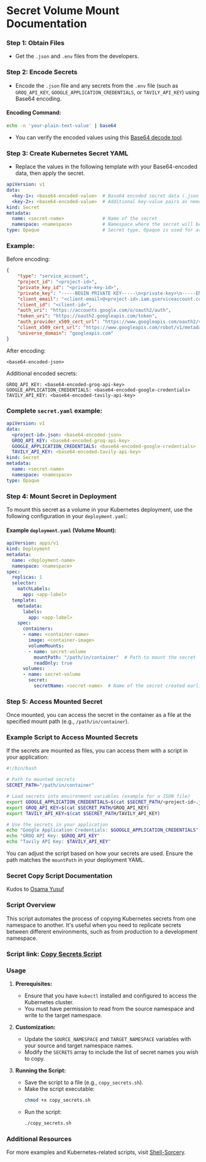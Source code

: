 # Secret Volume Mount Documentation

### Step 1: Obtain Files
- Get the `.json` and `.env` files from the developers.

### Step 2: Encode Secrets
- Encode the `.json` file and any secrets from the `.env` file (such as `GROQ_API_KEY`, `GOOGLE_APPLICATION_CREDENTIALS`, or `TAVILY_API_KEY`) using Base64 encoding.

#### Encoding Command:
```bash
echo -n 'your-plain-text-value' | base64
```

- You can verify the encoded values using this [Base64 decode tool](https://www.base64decode.org/).

### Step 3: Create Kubernetes Secret YAML
- Replace the values in the following template with your Base64-encoded data, then apply the secret.

```yaml
apiVersion: v1
data:
  <key-1>: <base64-encoded-value>  # Base64 encoded secret data (.json file)
  <key-2>: <base64-encoded-value>  # Additional key-value pairs as needed (.env)
kind: Secret
metadata:
  name: <secret-name>              # Name of the secret
  namespace: <namespace>           # Namespace where the secret will be used
type: Opaque                       # Secret type, Opaque is used for arbitrary user-defined data
```

### Example:

Before encoding:
```json
{
    "type": "service_account",
    "project_id": "<project-id>",
    "private_key_id": "<private-key-id>",
    "private_key": "-----BEGIN PRIVATE KEY-----\n<private-key>\n-----END PRIVATE KEY-----\n",
    "client_email": "<client-email>@<project-id>.iam.gserviceaccount.com",
    "client_id": "<client-id>",
    "auth_uri": "https://accounts.google.com/o/oauth2/auth",
    "token_uri": "https://oauth2.googleapis.com/token",
    "auth_provider_x509_cert_url": "https://www.googleapis.com/oauth2/v1/certs",
    "client_x509_cert_url": "https://www.googleapis.com/robot/v1/metadata/x509/<client-email>%40<project-id>.iam.gserviceaccount.com",
    "universe_domain": "googleapis.com"
}
```

After encoding:
```
<base64-encoded-json>
```

Additional encoded secrets:
```
GROQ_API_KEY: <base64-encoded-groq-api-key>
GOOGLE_APPLICATION_CREDENTIALS: <base64-encoded-google-credentials>
TAVILY_API_KEY: <base64-encoded-tavily-api-key>
```

### Complete `secret.yaml` example:

```yaml
apiVersion: v1
data:
  <project-id>.json: <base64-encoded-json>
  GROQ_API_KEY: <base64-encoded-groq-api-key>
  GOOGLE_APPLICATION_CREDENTIALS: <base64-encoded-google-credentials>
  TAVILY_API_KEY: <base64-encoded-tavily-api-key>
kind: Secret
metadata:
  name: <secret-name>
  namespace: <namespace>
type: Opaque
```

### Step 4: Mount Secret in Deployment

To mount this secret as a volume in your Kubernetes deployment, use the following configuration in your `deployment.yaml`:

#### Example `deployment.yaml` (Volume Mount):

```yaml
apiVersion: apps/v1
kind: Deployment
metadata:
  name: <deployment-name>
  namespace: <namespace>
spec:
  replicas: 1
  selector:
    matchLabels:
      app: <app-label>
  template:
    metadata:
      labels:
        app: <app-label>
    spec:
      containers:
      - name: <container-name>
        image: <container-image>
        volumeMounts:
        - name: secret-volume
          mountPath: "/path/in/container"  # Path to mount the secret
          readOnly: true
      volumes:
      - name: secret-volume
        secret:
          secretName: <secret-name>  # Name of the secret created earlier
```

### Step 5: Access Mounted Secret

Once mounted, you can access the secret in the container as a file at the specified mount path (e.g., `/path/in/container`).

### Example Script to Access Mounted Secrets

If the secrets are mounted as files, you can access them with a script in your application:

```bash
#!/bin/bash

# Path to mounted secrets
SECRET_PATH="/path/in/container"

# Load secrets into environment variables (example for a JSON file)
export GOOGLE_APPLICATION_CREDENTIALS=$(cat $SECRET_PATH/<project-id>.json)
export GROQ_API_KEY=$(cat $SECRET_PATH/GROQ_API_KEY)
export TAVILY_API_KEY=$(cat $SECRET_PATH/TAVILY_API_KEY)

# Use the secrets in your application
echo "Google Application Credentials: $GOOGLE_APPLICATION_CREDENTIALS"
echo "GROQ API Key: $GROQ_API_KEY"
echo "Tavily API Key: $TAVILY_API_KEY"
```

You can adjust the script based on how your secrets are used. Ensure the path matches the `mountPath` in your deployment YAML.

### Secret Copy Script Documentation 
Kudos to [Osama Yusuf](https://github.com/Osama-Yusuf)

### Script Overview
This script automates the process of copying Kubernetes secrets from one namespace to another. It's useful when you need to replicate secrets between different environments, such as from production to a development namespace.

### Script link: [Copy Secrets Script](https://github.com/Osama-Yusuf/Shell-Sorcery/blob/main/DevOps-Sorcery/copy-secret-ns.yml)

### Usage

1. **Prerequisites:**
   - Ensure that you have `kubectl` installed and configured to access the Kubernetes cluster.
   - You must have permission to read from the source namespace and write to the target namespace.

2. **Customization:**
   - Update the `SOURCE_NAMESPACE` and `TARGET_NAMESPACE` variables with your source and target namespace names.
   - Modify the `SECRETS` array to include the list of secret names you wish to copy.

3. **Running the Script:**
   - Save the script to a file (e.g., `copy_secrets.sh`).
   - Make the script executable:
     ```bash
     chmod +x copy_secrets.sh
     ```
   - Run the script:
     ```bash
     ./copy_secrets.sh
     ```

### Additional Resources
For more examples and Kubernetes-related scripts, visit [Shell-Sorcery](https://github.com/Osama-Yusuf/Shell-Sorcery/tree/main).

